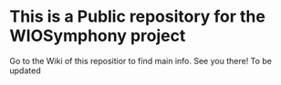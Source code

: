 # This is a Public repository for the WIOSymphony project
Go to the Wiki of this repositior to find main info. See you there!
To be updated
